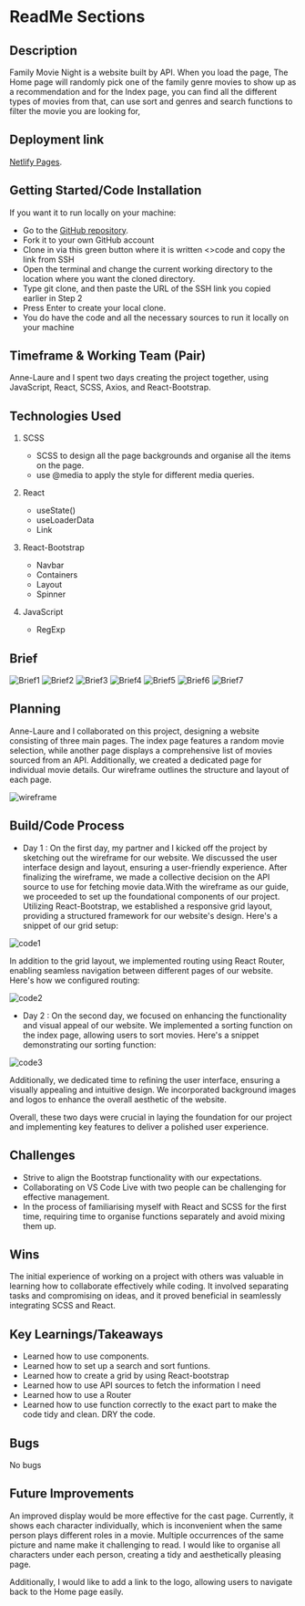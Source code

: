 # ReadMe Sections


## Description
Family Movie Night is a website built by API. When you load the page, The Home page will randomly pick one of the family genre movies to show up as a recommendation and for the Index page, you can find all the different types of movies from that, can use sort and genres and search functions to filter the movie you are looking for, 

## Deployment link

[Netlify Pages](https://familymovienight.netlify.app/).

## Getting Started/Code Installation

If you want it to run locally on your machine:
 - Go to the [GitHub repository](https://github.com/yingjod/Family-Movie-Night).
 - Fork it to your own GitHub account
 - Clone in via this green button where it is written <>code and copy the link from SSH
 - Open the terminal and change the current working directory to the location where you want the cloned directory.
 - Type git clone, and then paste the URL of the SSH link you copied earlier in Step 2
 - Press Enter to create your local clone. 
 - You do have the code and all the necessary sources to run it locally on your machine

## Timeframe & Working Team (Pair)

Anne-Laure and I spent two days creating the project together, using JavaScript, React, SCSS, Axios, and React-Bootstrap.

## Technologies Used


001. SCSS
       - SCSS to design all the page backgrounds and organise all the items on the page.
       - use  @media to apply the style for different media queries. 
002. React
       - useState()
       - useLoaderData
       - Link
003. React-Bootstrap
       - Navbar
       - Containers
       - Layout
       - Spinner

004. JavaScript
       - RegExp


## Brief

![Brief1](/src/images/readme/Brief1.png)
![Brief2](/src/images/readme/Brief2.png)
![Brief3](/src/images/readme/Brief3.png)
![Brief4](/src/images/readme/Brief4.png)
![Brief5](/src/images/readme/Brief5.png)
![Brief6](/src/images/readme/Brief6.png)
![Brief7](/src/images/readme/Brief7.png)


## Planning

Anne-Laure and I collaborated on this project, designing a website consisting of three main pages. The index page features a random movie selection, while another page displays a comprehensive list of movies sourced from an API. Additionally, we created a dedicated page for individual movie details. Our wireframe outlines the structure and layout of each page.

![wireframe](/src/images/readme/wireframe.png)

## Build/Code Process

- Day 1 : 
  On the first day, my partner and I kicked off the project by sketching out the wireframe for our website. We discussed the user interface design and layout, ensuring a user-friendly experience. After finalizing the wireframe, we made a collective decision on the API source to use for fetching movie data.With the wireframe as our guide, we proceeded to set up the foundational components of our project. Utilizing React-Bootstrap, we established a responsive grid layout, providing a structured framework for our website's design. Here's a snippet of our grid setup:

![code1](/src/images/readme/code1.png)

In addition to the grid layout, we implemented routing using React Router, enabling seamless navigation between different pages of our website. Here's how we configured routing:

![code2](/src/images/readme/code2.png)



- Day 2 : 
  On the second day, we focused on enhancing the functionality and visual appeal of our website. We implemented a sorting function on the index page, allowing users to sort movies.
Here's a snippet demonstrating our sorting function:

![code3](/src/images/readme/code3.png)

Additionally, we dedicated time to refining the user interface, ensuring a visually appealing and intuitive design. We incorporated background images and logos to enhance the overall aesthetic of the website.

Overall, these two days were crucial in laying the foundation for our project and implementing key features to deliver a polished user experience.

## Challenges

 - Strive to align the Bootstrap functionality with our expectations.
 - Collaborating on VS Code Live with two people can be challenging for effective management.
 - In the process of familiarising myself with React and SCSS for the first time, requiring time to organise functions separately and avoid mixing them up.

## Wins
The initial experience of working on a project with others was valuable in learning how to collaborate effectively while coding. It involved separating tasks and compromising on ideas, and it proved beneficial in seamlessly integrating SCSS and React.

## Key Learnings/Takeaways
 - Learned how to use components.
 - Learned how to set up a search and sort funtions.
 - Learned how to create a grid by using React-bootstrap
 - Learned how to use API sources to fetch the information I need
 - Learned how to use a Router 
 - Learned how to use function correctly to the exact part to make the code tidy and clean. DRY the code.


## Bugs

No bugs

## Future Improvements

An improved display would be more effective for the cast page. Currently, it shows each character individually, which is inconvenient when the same person plays different roles in a movie. Multiple occurrences of the same picture and name make it challenging to read. I would like to organise all characters under each person, creating a tidy and aesthetically pleasing page.


Additionally, I would like to add a link to the logo, allowing users to navigate back to the Home page easily.


